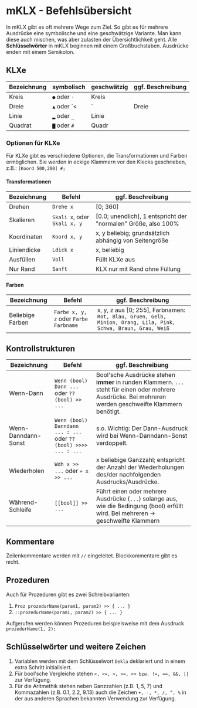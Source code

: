 # mKLX - Befehlsübersicht

In mKLX gibt es oft mehrere Wege zum Ziel. So gibt es für mehrere Ausdrücke eine symbolische und eine geschwätzige Variante. Man kann diese auch mischen, was aber zulasten der Übersichtlichkeit geht. Alle **Schlüsselwörter** in mKLX beginnen mit einem Großbuchstaben. Ausdrücke enden mit einem Semikolon. 

## KLXe

Bezeichnung | symbolisch | geschwätzig | ggf. Beschreibung
----- | ----- | ----- | ----- 
Kreis | `●` oder `·` | Kreis | 
Dreie | `▲` oder `<|` | Dreie | Standard-Dreieck, gleichseitig
Linie | `▂` oder `_` | Linie | 
Quadrat | `▇` oder `#` | Quadr | 

### Optionen für KLXe

Für KLXe gibt es verschiedene Optionen, die Transformationen und Farben ermöglichen. Sie werden in eckige Klammern vor den Klecks geschrieben, z.B.: `[Koord 500,200] #;`

#### Transformationen

Bezeichnung | Befehl | ggf. Beschreibung
----- | ----- | ----- 
Drehen | `Drehe x` | [0; 360]
Skalieren | `Skali x`, oder `Skali x, y` | [0.0; unendlich], 1 entspricht der "normalen" Größe, also 100%
Koordinaten | `Koord x, y` | x, y beliebig; grundsätzlich abhängig von Seitengröße
Liniendicke | `Ldick x` | x, beliebig
Ausfüllen | `Voll` | Füllt KLXe aus
Nur Rand | `Sanft` | KLX nur mit Rand ohne Füllung

#### Farben
Bezeichnung | Befehl | ggf. Beschreibung
----- | ----- | ----- 
Beliebige Farben | `Farbe x, y, z` oder `Farbe Farbname` | x, y, z aus [0; 255], Farbnamen: `Rot, Blau, Gruen, Gelb, Minion, Orang, Lila, Pink, Schwa, Braun, Grau, Weiß`


## Kontrollstrukturen
Bezeichnung | Befehl | ggf. Beschreibung
----- | ----- | ----- 
Wenn-Dann | `Wenn (bool) Dann ...` oder `??(bool) >> ...` | Bool'sche Ausdrücke stehen **immer** in runden Klammern. `...` steht für einen oder mehrere Ausdrücke. Bei mehreren werden geschweifte Klammern benötigt. 
Wenn-Danndann-Sonst | `Wenn (bool) Danndann ... : ...` oder `??(bool) >>>> ... : ...` | s.o. Wichtig: Der Dann-Ausdruck wird bei Wenn-Danndann-Sonst verdoppelt. 
Wiederholen | `Wdh x >> ...` oder `» x >> ...` | x beliebige Ganzzahl; entspricht der Anzahl der Wiederholungen des/der nachfolgenden Ausdrucks/Ausdrücke. 
Während-Schleife | `[[bool]] >> ...` | Führt einen oder mehrere Ausdrücke (`...`) solange aus, wie die Bedingung (bool) erfüllt wird. Bei mehreren -> geschweifte Klammern

## Kommentare

Zeilenkommentare werden mit `//` eingeleitet. Blockkommentare gibt es nicht. 

## Prozeduren

Auch für Prozeduren gibt es zwei Schreibvarianten:

1. `Proz prozedurName(param1, param2) >> { ... }` 
1. `::prozedurName(param1, param2) >> { ... }` 

Aufgerufen werden können Prozeduren beispielsweise mit dem Ausdruck `prozedurName(1, 2);`

## Schlüsselwörter und weitere Zeichen

1. Variablen werden mit dem Schlüsselwort `Dekla` deklariert und in einem extra Schritt initialisiert. 
1. Für bool'sche Vergleiche stehen `<, <=, >, >=, <> bzw. !=, ==, &&, ||` zur Verfügung. 
1. Für die Aritmethik stehen neben Ganzzahlen (z.B. 1, 5, 7) und Kommazahlen (z.B. 0.1, 2.2, 9.13) auch die Zeichen `+, -, *, /, ^, %` in der aus anderen Sprachen bekannten Verwendung zur Verfügung. 


